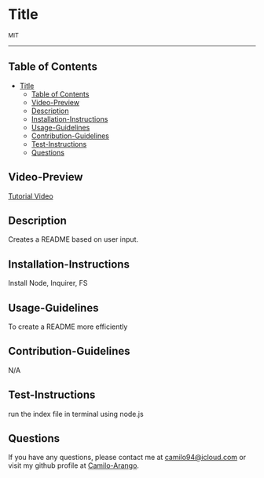 # Title
<sub>MIT</sub>

---
## Table of Contents
- [Title](#title)
  - [Table of Contents](#table-of-contents)
  - [Video-Preview](#video-preview)
  - [Description](#description)
  - [Installation-Instructions](#installation-instructions)
  - [Usage-Guidelines](#usage-guidelines)
  - [Contribution-Guidelines](#contribution-guidelines)
  - [Test-Instructions](#test-instructions)
  - [Questions](#questions)
## Video-Preview
[Tutorial Video](https://drive.google.com/file/d/1UpKD2gbVouDmSITwjOPZ0PcPns-AG71h/view)
## Description
Creates a README based on user input.
## Installation-Instructions
Install Node, Inquirer, FS
## Usage-Guidelines
To create a README more efficiently
## Contribution-Guidelines
N/A
## Test-Instructions
run the index file in terminal using node.js
## Questions
If you have any questions, please contact me at camilo94@icloud.com or visit my github profile at [Camilo-Arango](https://github.com/Camilo-Arango).
